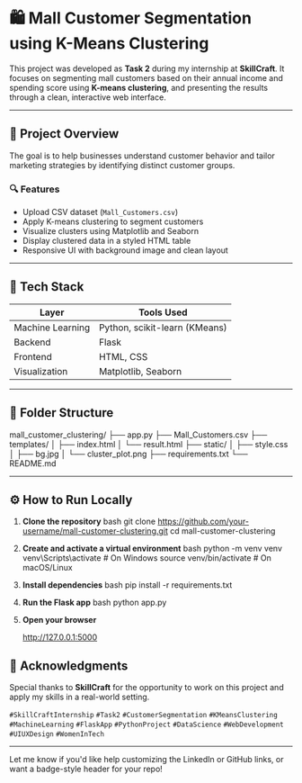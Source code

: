 # 🛍 Mall Customer Segmentation using K-Means Clustering

This project was developed as **Task 2** during my internship at **SkillCraft**. It focuses on segmenting mall customers based on their annual income and spending score using **K-means clustering**, and presenting the results through a clean, interactive web interface.

---

## 🚀 Project Overview

The goal is to help businesses understand customer behavior and tailor marketing strategies by identifying distinct customer groups.

### 🔍 Features
- Upload CSV dataset (`Mall_Customers.csv`)
- Apply K-means clustering to segment customers
- Visualize clusters using Matplotlib and Seaborn
- Display clustered data in a styled HTML table
- Responsive UI with background image and clean layout

---

## 🧰 Tech Stack

| Layer        | Tools Used                          |
|--------------|-------------------------------------|
| Machine Learning | Python, scikit-learn (KMeans)     |
| Backend      | Flask                               |
| Frontend     | HTML, CSS                           |
| Visualization| Matplotlib, Seaborn                 |

---

## 📁 Folder Structure


mall_customer_clustering/
├── app.py
├── Mall_Customers.csv
├── templates/
│   ├── index.html
│   └── result.html
├── static/
│   ├── style.css
│   ├── bg.jpg
│   └── cluster_plot.png
├── requirements.txt
└── README.md


---

## ⚙ How to Run Locally

1. **Clone the repository**
   bash
   git clone https://github.com/your-username/mall-customer-clustering.git
   cd mall-customer-clustering
   

2. **Create and activate a virtual environment**
   bash
   python -m venv venv
   venv\Scripts\activate   # On Windows
   source venv/bin/activate  # On macOS/Linux
   

3. **Install dependencies**
   bash
   pip install -r requirements.txt
   

4. **Run the Flask app**
   bash
   python app.py
   

5. **Open your browser**
   
   http://127.0.0.1:5000

## 🙌 Acknowledgments

Special thanks to **SkillCraft** for the opportunity to work on this project and apply my skills in a real-world setting.


`#SkillCraftInternship` `#Task2` `#CustomerSegmentation` `#KMeansClustering` `#MachineLearning` `#FlaskApp` `#PythonProject` `#DataScience` `#WebDevelopment` `#UIUXDesign` `#WomenInTech`


---

Let me know if you'd like help customizing the LinkedIn or GitHub links, or want a badge-style header for your repo!
